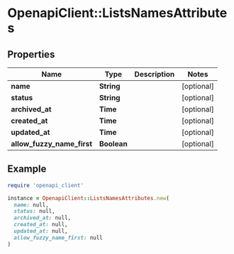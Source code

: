 # OpenapiClient::ListsNamesAttributes

## Properties

| Name | Type | Description | Notes |
| ---- | ---- | ----------- | ----- |
| **name** | **String** |  | [optional] |
| **status** | **String** |  | [optional] |
| **archived_at** | **Time** |  | [optional] |
| **created_at** | **Time** |  | [optional] |
| **updated_at** | **Time** |  | [optional] |
| **allow_fuzzy_name_first** | **Boolean** |  | [optional] |

## Example

```ruby
require 'openapi_client'

instance = OpenapiClient::ListsNamesAttributes.new(
  name: null,
  status: null,
  archived_at: null,
  created_at: null,
  updated_at: null,
  allow_fuzzy_name_first: null
)
```

